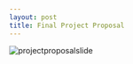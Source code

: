 ```yaml
---
layout: post
title: Final Project Proposal  
---
```


![projectproposalslide](https://caprixrwy2.github.io/img/ProjectProposal.jpg) 
